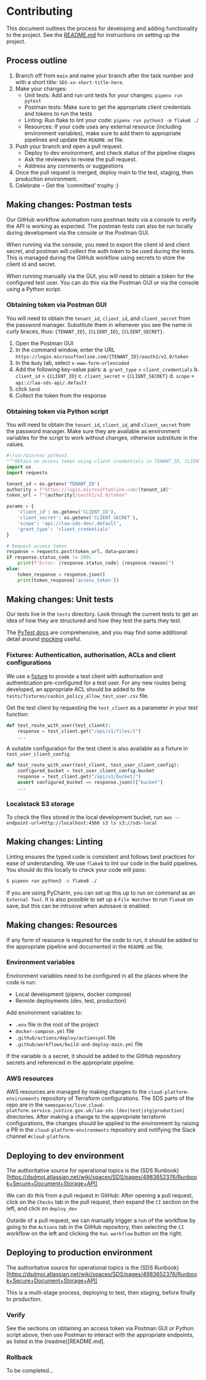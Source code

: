 # Contributing

This document outlines the process for developing and adding functionality to the project.
See the [README.md](README.md) for instructions on setting up the project.

## Process outline

1. Branch off from `main` and name your branch after the task number and with a short title: `SDS-xx-short-title-here`.
2. Make your changes:
    * Unit tests: Add and run unit tests for your changes: `pipenv run pytest`
    * Postman tests: Make sure to get the appropriate client credentials and tokens to run the tests
    * Linting: Run flake to lint your code: `pipenv run python3 -m flake8 ./`
    * Resources: If your code uses any external resource (including environment variables), make sure to add them to appropriate pipelines and update the `README.md` file.
3. Push your branch and open a pull request.
    * Deploy to dev environment, and check status of the pipeline stages 
    * Ask the reviewers to review the pull request. 
    * Address any comments or suggestions
4. Once the pull request is merged, deploy main to the test, staging, then production environment.
5. Celebrate – Get the 'committed' trophy :)


## Making changes: Postman tests

Our GitHub workflow automation runs postman tests via a console to verify the API is working as expected. The postman
tests can also be run locally during development via the console or the Postman GUI.

When running via the console, you need to export the client id and client secret, and postman will collect the auth
token to be used during the tests. This is managed during the GitHub workflow using secrets to store the client id and
secret.

When running manually via the GUI, you will need to obtain a token for the configured test user. You can do this via
the Postman GUI or via the console using a Python script.

### Obtaining token via Postman GUI

You will need to obtain the `tenant_id`, `client_id`, and `client_secret` from the password manager. Substitute them in
whenever you see the name in curly braces, thus: `{TENANT_ID}`, `{CLIENT_ID}`, `{CLIENT_SECRET}`.

1. Open the Postman GUI
2. In the command window, enter the URL `https://login.microsoftonline.com/{TENANT_ID}/oauth2/v2.0/token`
3. In the `Body` tab, select `x-www-form-urlencoded`
4. Add the following key-value pairs:
   a. `grant_type` = `client_credentials`
   b. `client_id` = `{CLIENT_ID}`
   c. `client_secret` = `{CLIENT_SECRET}`
   d. `scope` = `api://laa-sds-api/.default`
5. click `Send`
6. Collect the token from the response

### Obtaining token via Python script

You will need to obtain the `tenant_id`, `client_id`, and `client_secret` from the password manager. Make sure they
are available as environment variables for the script to work without changes, otherwise substitute in the values.

```python
#!/usr/bin/env python3
"""Obtain an access token using client credentials in TENANT_ID, CLIENT_ID, and CLIENT_SECRET."""
import os
import requests    

tenant_id = os.getenv('TENANT_ID')
authority = f"https://login.microsoftonline.com/{tenant_id}"
token_url = f"{authority}/oauth2/v2.0/token"

params = {
    'client_id': os.getenv('CLIENT_ID'),
    'client_secret': os.getenv('CLIENT_SECRET'),
    'scope': 'api://laa-sds-dev/.default',
    'grant_type': 'client_credentials'
}

# Request access token
response = requests.post(token_url, data=params)
if response.status_code != 200:
    print(f"Error: {response.status_code} {response.reason}")
else:
    token_response = response.json()
    print(token_response['access_token'])

```

## Making changes: Unit tests

Our tests live in the `tests` directory.
Look through the current tests to get an idea of how they are structured and how they test the parts they test.

The [PyTest docs](https://docs.pytest.org/en/stable/contents.html) are comprehensive, and you may find some additional
detail around [mocking](https://docs.python.org/3/library/unittest.mock.html) useful.

### Fixtures: Authentication, authorisation, ACLs and client configurations

We use a [fixture](https://docs.pytest.org/en/stable/fixture.html) to provide a test client with authorisation and
authentication pre-configured for a test user.
For any new routes being developed, an appropriate ACL should be added to the
`tests/fixtures/casbin_policy_allow_test_user.csv` file.

Get the test client by requesting the `test_client` as a parameter in your test function:

```python
def test_route_with_user(test_client):
    response = test_client.get("/api/v1/files/1")
    ...
```

A suitable configuration for the test client is also available as a fixture in `test_user_client_config`

```python
def test_route_with_user(test_client, test_user_client_config):
    configured_bucket = test_user_client_config.bucket
    response = test_client.get("/api/v1/bucket/")
    assert configured_bucket == response.json()["bucket"]
    ...
```

### Localstack S3 storage

To check the files stored in the local development bucket, run `aws --endpoint-url=http://localhost:4566 s3 ls s3://sds-local`


## Making changes: Linting

Linting ensures the typed code is consistent and follows best practices for ease of understanding.
We use `flake8` to lint our code in the build pipelines.
You should do this locally to check your code will pass:

```bash
$ pipenv run python3 -m flake8 ./
```

If you are using PyCharm, you can set up this up to run on command as an `External Tool`. It is also possible to set up
a `File Watcher` to run `flake8` on save, but this can be intrusive when autosave is enabled.

## Making changes: Resources

If any form of resource is required for the code to run, it should be added to the appropriate pipeline and documented
in the `README.md` file.

### Environment variables

Environment variables need to be configured in all the places where the code is run:
* Local development (pipenv, docker compose)
* Remote deployments (dev, test, production)

Add environment variables to:
* `.env` file in the root of the project
* `docker-compose.yml` file
* `.github/actions/deploy/actionsyml` file
* `.github/workflows/build-and-deploy-main.yml` file

If the variable is a secret, it should be added to the GitHub repository secrets and referenced in the appropriate
pipeline.

### AWS resources

AWS resources are managed by making changes to the `cloud-platform-environments` repository of Terraform configurations.
The SDS parts of the repo are in the
`namespaces/live.cloud-platform.service.justice.gov.uk/laa-sds-[dev|test|stg|production]` directories. After making a
change to the appropriate terraform configurations, the changes should be applied to the environment by raising a PR in
the `cloud-platform-environments` repository and notifying the Slack channel `#cloud-platform`.

## Deploying to dev environment

The authoritative source for operational topics is the
(SDS Runbook)[https://dsdmoj.atlassian.net/wiki/spaces/SDS/pages/4983652376/Runbook+Secure+Document+Storage+API]

We can do this from a pull request in GitHub: After opening a pull request, click on the `Checks` tab in the pull
request, then expand the `CI` section on the left, and click on `deploy_dev`

Outside of a pull request, we can manually trigger a run of the workflow by going to the `Actions` tab in the GitHub
repository, then selecting the `CI` workflow on the left and clicking the `Run workflow` button on the right.

## Deploying to production environment

The authoritative source for operational topics is the
(SDS Runbook)[https://dsdmoj.atlassian.net/wiki/spaces/SDS/pages/4983652376/Runbook+Secure+Document+Storage+API]

This is a multi-stage process, deploying to test, then staging, before finally to production.

### Verify 

See the sections on obtaining an access token via Postman GUI or Python script above, then use Postman to interact with
the appropriate endpoints, as listed in the (readme)[README.md].

### Rollback

To be completed...
